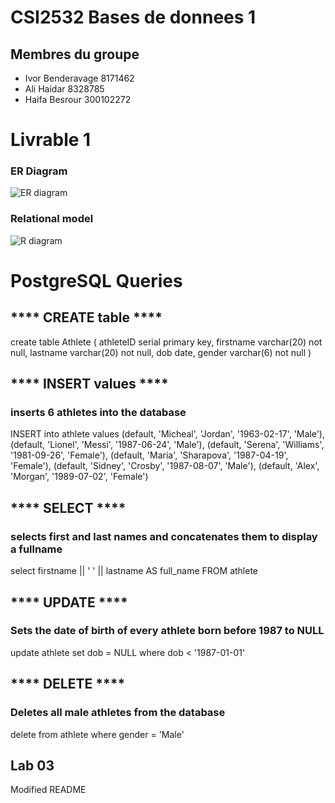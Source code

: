# CSI2532 Bases de donnees 1

## Membres du groupe

* Ivor Benderavage  8171462
* Ali Haidar        8328785
* Haifa Besrour     300102272

# Livrable 1
### ER Diagram
![ER diagram](https://github.com/professor-forward/projet-csi2532_team/blob/master/ER-model.png)

### Relational model
![R diagram](https://github.com/professor-forward/projet-csi2532_team/blob/master/R-model.png)


# PostgreSQL Queries 

## **** CREATE table ****
create table Athlete (
	athleteID serial primary key,
	firstname varchar(20) not null,
	lastname varchar(20) not null,
	dob date,
	gender varchar(6) not null
)

## **** INSERT values ****
### inserts 6 athletes into the database
INSERT into athlete 
values 
(default, 'Micheal', 'Jordan', '1963-02-17', 'Male'),
(default, 'Lionel', 'Messi', '1987-06-24', 'Male'),
(default, 'Serena', 'Williams', '1981-09-26', 'Female'),
(default, 'Maria', 'Sharapova', '1987-04-19', 'Female'),
(default, 'Sidney', 'Crosby', '1987-08-07', 'Male'),
(default, 'Alex', 'Morgan', '1989-07-02', 'Female')


## **** SELECT ****
### selects first and last names and concatenates them to display a fullname 
select 
	firstname || ' ' || lastname AS full_name
FROM
	athlete

## **** UPDATE ****
### Sets the date of birth of every athlete born before 1987 to NULL
update athlete
set dob = NULL
where dob < '1987-01-01'


## **** DELETE ****
### Deletes all male athletes from the database
delete from athlete
where gender = 'Male'

## Lab 03
Modified README




